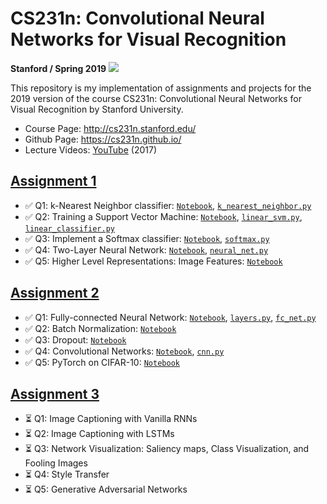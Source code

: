 # CS231n: Convolutional Neural Networks for Visual Recognition
**Stanford / Spring 2019**
![](http://web.stanford.edu/class/cs224n/images/stanfordlogo.jpg)

This repository is my implementation of assignments and projects for the 2019 version of the course CS231n: Convolutional Neural Networks for Visual Recognition by Stanford University.

- Course Page: http://cs231n.stanford.edu/
- Github Page: https://cs231n.github.io/
- Lecture Videos: [YouTube](https://www.youtube.com/playlist?list=PL3FW7Lu3i5JvHM8ljYj-zLfQRF3EO8sYv) (2017)

## [Assignment 1](https://cs231n.github.io/assignments2019/assignment1/)
- ✅ Q1: k-Nearest Neighbor classifier: [`Notebook`](https://github.com/chriskhanhtran/CS231n-CV-2019/blob/master/assignment1/knn.ipynb), [`k_nearest_neighbor.py`](https://github.com/chriskhanhtran/CS231n-CV-2019/blob/master/assignment1/cs231n/classifiers/k_nearest_neighbor.py)
- ✅ Q2: Training a Support Vector Machine: [`Notebook`](https://github.com/chriskhanhtran/CS231n-CV-2019/blob/master/assignment1/svm.ipynb), [`linear_svm.py`](https://github.com/chriskhanhtran/CS231n-CV-2019/blob/master/assignment1/cs231n/classifiers/linear_svm.py), [`linear_classifier.py`](https://github.com/chriskhanhtran/CS231n-CV-2019/blob/master/assignment1/cs231n/classifiers/linear_classifier.py)
- ✅ Q3: Implement a Softmax classifier: [`Notebook`](https://github.com/chriskhanhtran/CS231n-CV-2019/blob/master/assignment1/softmax.ipynb), [`softmax.py`](https://github.com/chriskhanhtran/CS231n-CV-2019/blob/master/assignment1/cs231n/classifiers/softmax.py)
- ✅ Q4: Two-Layer Neural Network: [`Notebook`](https://github.com/chriskhanhtran/CS231n-CV-2019/blob/master/assignment1/two_layer_net.ipynb), [`neural_net.py`](https://github.com/chriskhanhtran/CS231n-CV-2019/blob/master/assignment1/cs231n/classifiers/neural_net.py)
- ✅ Q5: Higher Level Representations: Image Features: [`Notebook`](https://github.com/chriskhanhtran/CS231n-CV-2019/blob/master/assignment1/features.ipynb)

## [Assignment 2](https://cs231n.github.io/assignments2019/assignment2/)
- ✅ Q1: Fully-connected Neural Network: [`Notebook`](https://github.com/chriskhanhtran/CS231n-CV-2019/blob/master/assignment2/FullyConnectedNets.ipynb), [`layers.py`](https://github.com/chriskhanhtran/CS231n-CV-2019/blob/master/assignment2/cs231n/layers.py), [`fc_net.py`](https://github.com/chriskhanhtran/CS231n-CV-2019/blob/master/assignment2/cs231n/classifiers/fc_net.py)
- ✅ Q2: Batch Normalization: [`Notebook`](https://github.com/chriskhanhtran/CS231n-CV-2019/blob/master/assignment2/BatchNormalization.ipynb)
- ✅ Q3: Dropout: [`Notebook`](https://github.com/chriskhanhtran/CS231n-CV-2019/blob/master/assignment2/Dropout.ipynb)
- ✅ Q4: Convolutional Networks: [`Notebook`](https://github.com/chriskhanhtran/CS231n-CV-2019/blob/master/assignment2/ConvolutionalNetworks.ipynb), [`cnn.py`](https://github.com/chriskhanhtran/CS231n-CV-2019/blob/master/assignment2/cs231n/classifiers/cnn.py)
- ✅ Q5: PyTorch on CIFAR-10: [`Notebook`](https://github.com/chriskhanhtran/CS231n-CV-2019/blob/master/assignment2/PyTorch.ipynb)

## [Assignment 3](https://cs231n.github.io/assignments2019/assignment3/)
- ⏳ Q1: Image Captioning with Vanilla RNNs
- ⏳ Q2: Image Captioning with LSTMs
- ⏳ Q3: Network Visualization: Saliency maps, Class Visualization, and Fooling Images
- ⏳ Q4: Style Transfer
- ⏳ Q5: Generative Adversarial Networks

